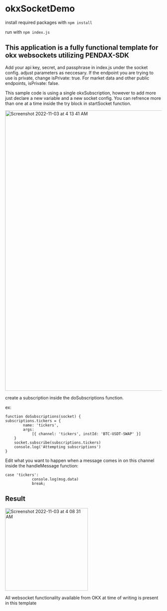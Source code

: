 # okxSocketDemo

install required packages with ```npm install```

run with ```npm index.js```

## This application is a fully functional template for okx websockets utilizing PENDAX-SDK

Add your api key, secret, and passphrase in index.js under the socket config. adjust parameters as neccesary. If the endpoint you are trying to
use is private, change isPrivate: true. For market data and other public endpoints, isPrivate: false.

This sample code is using a single okxSubscription, however to add more just declare a new variable and a new socket config. You can refrence more
than one at a time inside the try block in startSocket function.

<img width="903" alt="Screenshot 2022-11-03 at 4 13 41 AM" src="https://user-images.githubusercontent.com/81376325/199673473-d4dbd5b9-7af5-4809-ac17-8beb173d1180.png">

create a subscription inside the doSubscriptions function.

ex:
```    
function doSubscriptions(socket) {
subscriptions.tickers = {
        name: 'tickers',
        args:
            [{ channel: 'tickers', instId: 'BTC-USDT-SWAP' }]
    }
    socket.subscribe(subscriptions.tickers)
    console.log('Attempting subscriptions')
}
```

Edit what you want to happen when a message comes in on this channel inside the handleMessage function:
```        
case 'tickers':
            console.log(msg.data)
            break;
```
## Result

<img width="266" alt="Screenshot 2022-11-03 at 4 08 31 AM" src="https://user-images.githubusercontent.com/81376325/199672680-b661c51d-50c3-4d82-9828-78de1e52aba6.png">

            
All websocket functionality available from OKX at time of writing is present in this template     
